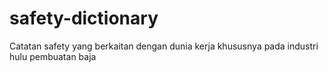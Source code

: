 # safety-dictionary
Catatan safety yang berkaitan dengan dunia kerja khususnya pada industri hulu pembuatan baja 
